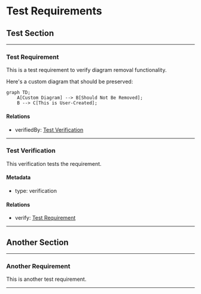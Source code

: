 # Test Requirements

## Test Section
---

### Test Requirement

This is a test requirement to verify diagram removal functionality.

Here's a custom diagram that should be preserved:

```mermaid
graph TD;
    A[Custom Diagram] --> B[Should Not Be Removed];
    B --> C[This is User-Created];
```

#### Relations
  * verifiedBy: [Test Verification](#test-verification)

---

### Test Verification

This verification tests the requirement.

#### Metadata
  * type: verification

#### Relations
  * verify: [Test Requirement](#test-requirement)

---

## Another Section
---

### Another Requirement

This is another test requirement.

---